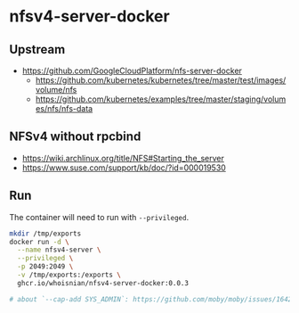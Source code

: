 # nfsv4-server-docker

## Upstream
* https://github.com/GoogleCloudPlatform/nfs-server-docker
  * https://github.com/kubernetes/kubernetes/tree/master/test/images/volume/nfs
  * https://github.com/kubernetes/examples/tree/master/staging/volumes/nfs/nfs-data

## NFSv4 without rpcbind
* https://wiki.archlinux.org/title/NFS#Starting_the_server
* https://www.suse.com/support/kb/doc/?id=000019530

## Run
The container will need to run with `--privileged`.
```sh
mkdir /tmp/exports
docker run -d \
  --name nfsv4-server \
  --privileged \
  -p 2049:2049 \
  -v /tmp/exports:/exports \
  ghcr.io/whoisnian/nfsv4-server-docker:0.0.3

# about `--cap-add SYS_ADMIN`: https://github.com/moby/moby/issues/16429
```
